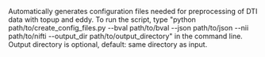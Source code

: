 Automatically generates configuration files needed for preprocessing of DTI data with topup and eddy.
To run the script, type 
"python path/to/create_config_files.py --bval path/to/bval --json path/to/json --nii path/to/nifti --output_dir path/to/output_directory" in the command line. Output directory is optional, default: same directory as input.
